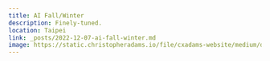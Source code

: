 ```yaml
---
title: AI Fall/Winter
description: Finely-tuned.
location: Taipei
link: _posts/2022-12-07-ai-fall-winter.md
image: https://static.christopheradams.io/file/cxadams-website/medium/drive/AI/StableDiffusion/2022-12/lighter-itemidem-3-upscale/20221207160936_00000_portrait_blurry_photo_of_handsome_itemidem_street_photography_by_saul_leiter_red_face_red_gloves_hands_fingers.jpg
---
```

